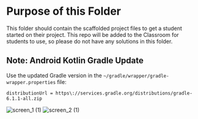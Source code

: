 # Purpose of this Folder

This folder should contain the scaffolded project files to get a student started on their project. This repo will be added to the Classroom for students to use, so please do not have any solutions in this folder.

## Note: Android Kotlin Gradle Update
Use the updated Gradle version in the `~/gradle/wrapper/gradle-wrapper.properties` file:
```
distributionUrl = https\://services.gradle.org/distributions/gradle-6.1.1-all.zip
```

![screen_1 (1)](https://user-images.githubusercontent.com/24358810/188270570-4a4bc64c-3ff5-46e7-b04b-3566a82988ef.png)  ![screen_2 (1)](https://user-images.githubusercontent.com/24358810/188270566-f803686b-96e9-4442-bef2-a7a4cfb2f9d7.png)
